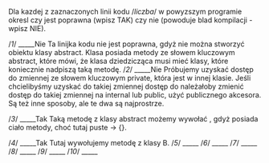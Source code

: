 Dla kazdej z zaznaczonych linii kodu /*liczba*/ w powyzszym programie okresl czy
jest poprawna (wpisz TAK) czy nie (powoduje blad kompilacji - wpisz NIE).

 /*1*/  _____Nie
Ta linijka kodu nie jest poprawna, gdyż nie można stworzyć obiektu klasy abstract. Klasa posiada metody ze słowem kluczowym abstract, które mówi, że klasa dziedzicząca musi mieć klasy, które koniecznie nadpiszą taką metodę. 
 /*2*/  _____Nie
Próbujemy uzyskać dostęp do zmiennej ze słowem kluczowym private, która jest w innej klasie. Jeśli chcielibyśmy uzyskać do takiej zmiennej dostęp do należałoby zmienić dostęp do takiej zmiennej na internal lub public, użyć publicznego akcesora. Są też inne sposoby, ale te dwa są najprostrze. 

 /*3*/  _____Tak
Taką metodę z klasy abstract możemy wywołać , gdyż posiada ciało metody, choć tutaj puste -> {}.   

 /*4*/  _____Tak
Tutaj wywołujemy metodę z klasy B.
 /*5*/  _____
 /*6*/  _____
 /*7*/  _____
 /*8*/  _____
 /*9*/  _____
/*10*/  _____

